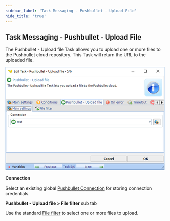 ```yaml
---
sidebar_label: 'Task Messaging - Pushbullet - Upload File'
hide_title: 'true'
---
```


## Task Messaging - Pushbullet - Upload File

The Pushbullet - Upload file Task allows you to upload one or more files to the Pushbullet cloud repository. This Task will return the URL to the uploaded file.

![](../../../static/img/pushbulletuploadfilemainsettings.png)

**Connection**

Select an existing global [Pushbullet Connection](connection-pushbullet) for storing connection credentials.
 
**Pushbullet - Upload file > File filter** sub tab

Use the standard [File filter](job-tasks-file-filter) to select one or more files to upload.